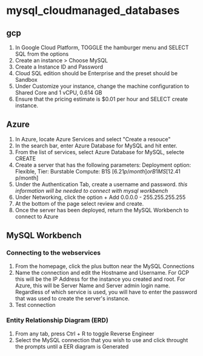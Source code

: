 # mysql_cloudmanaged_databases

## gcp
1. In Google Cloud Platform, TOGGLE the hamburger menu and SELECT SQL from the options
2. Create an instance > Choose MySQL
3. Create a Instance ID and Password
4. Cloud SQL edition should be Enterprise and the preset should be Sandbox
5. Under Customize your instance, change the machine configuration to Shared Core and 1 vCPU, 0.614 GB
6. Ensure that the pricing estimate is $0.01 per hour and SELECT create instance.
   
## Azure
1. In Azure, locate Azure Services and select "Create a resouce"
2. In the search bar, enter Azure Database for MySQL and hit enter.
3. From the list of services, select Azure Database for MySQL, selecte CREATE
4. Create a server that has the following parameters:
Deployment option: Flexible,
Tier: Burstable
Compute: B1S [$6.21 p/month] or B1MS [$12.41 p/month]
5. Under the Authentication Tab, create a username and password.   *this information will be needed to connect with mysql workbench*
6. Under Networking, click the option + Add 0.0.0.0 - 255.255.255.255
7. At the bottom of the page select review and create.
8. Once the server has been deployed, return the MySQL Workbench to connect to Azure

## MySQL Workbench
### Connecting to the webservices
1. From the homepage, click the plus button near the MySQL Connections
2. Name the connection and edit the Hostname and Username. For GCP this will be the IP Address for the instance you created and root. For Azure, this will be Server Name and Server admin login name. Regardless of which service is used, you will have to enter the password that was used to create the server's instance.
3. Test connection
### Entity Relationship Diagram (ERD)
1. From any tab, press Ctrl + R to toggle Reverse Engineer
2. Select the MySQL connection that you wish to use and click throught the prompts until a EER diagram is Generated
